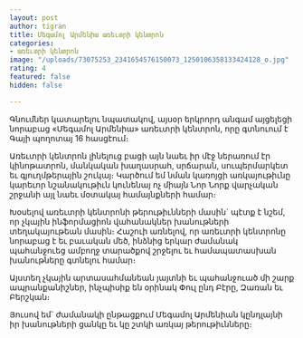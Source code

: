 ```yaml
---
layout: post
author: tigran
title: Մեգամոլ Արմենիա առեւտրի կենտրոն
categories:
- առեւտրի կենտրոն
image: "/uploads/73075253_2341654576150073_1250106358133424128_o.jpg"
rating: 4
featured: false
hidden: false

---
```

Գնումներ կատարելու նպատակով, այսօր երկրորդ անգամ այցելեցի նորաբաց «Մեգամոլ Արմենիա» առեւտրի կենտրոն, որը գտնուում է Գայի պողոտայ 16 հասցէում։

Առեւտրի կենտրոն լինելուց բացի այն նաեւ իր մէջ ներառում էր կինոթատրոն, մանկական խաղասրահ, սրճարան, սուպերմարկետ եւ գյուղմթերային շուկայ։ Կարծում եմ նման կառոյցի առկայութիւնը կարեւոր նշանակութիւն կունենայ ոչ միայն Նոր Նորք վարչական շրջանի այլ նաեւ մօտակայ համայնքների համար։

Խօսելով առեւտրի կենտրոնի թերութիւնների մասին\` պէտք է նշեմ, որ չկային ինֆորմացիոն վահանակներ խանութների տեղակայութեան մասին։ Հաշուի առնելով, որ առեւտրի կենտրոնը նորաբաց է եւ բաւական մեծ, ինձնից երկար ժամանակ պահանջուեց ամբողջ տարածքով շրջելու եւ համապատասխան խանութները գտնելու համար։

Այստեղ չկային արտասահմանեան յայտնի եւ պահանջուած մի շարք ապրանքանիշներ, ինչպիսիք են օրինակ Փուլ ընդ Բէրը, Զառան եւ Բերշկան։ 

Յուսով եմ\` ժամանակի ընթացքում Մեգամոլ Արմենիան կընդլայնի իր խանութների ցանկը եւ կը շտկի առկայ թերութիւնները։